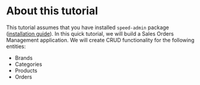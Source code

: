 # About this tutorial

This tutorial assumes that you have installed `speed-admin` package \([installation guide](../#installation)\). In this quick tutorial, we will build a Sales Orders Management application. We will create CRUD functionality for the following entities:

* Brands
* Categories
* Products
* Orders

